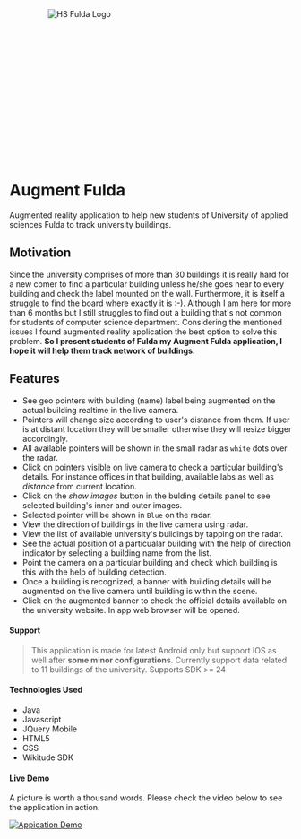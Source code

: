 
<div align="center" style="width:250px;height:250px;">
    <img src="https://i.imgur.com/QbFFefj.png" alt="HS Fulda Logo">
</div>
<br>

# Augment Fulda

Augmented reality application to help new students of University of applied sciences Fulda to track university buildings.

## Motivation
Since the university comprises of more than 30 buildings it is really hard for a new comer to find a particular building unless he/she goes near to every building and check the label mounted on the wall. Furthermore, it is itself a struggle to find the board where exactly it is :-). Although I am here for more than 6 months but I still struggles to find out a building that's not common for students of computer science department. Considering the mentioned issues I found augmented reality application the best option to solve this problem. **So I present students of Fulda my Augment Fulda application, I hope it will help them track network of buildings**.

## Features

- See geo pointers with building (name) label being augmented on the actual building realtime in the live camera.
- Pointers will change size according to user's distance from them. If user is at distant location they will be smaller otherwise they will resize bigger accordingly.
- All available pointers will be shown in the small radar as `white` dots over the radar.
- Click on pointers visible on live camera to check a particular building's details. For instance offices in that building, available labs as well as *distance* from current location.
- Click on the *show images* button in the bulding details panel to see selected building's inner and outer images.
- Selected pointer will be shown in `Blue` on the radar.
- View the direction of buildings in the live camera using radar.
- View the list of available university's buildings by tapping on the radar.
- See the actual position of a particualar building with the help of direction indicator by selecting a building name from the list.
- Point the camera on a particular building and check which building is this with the help of building detection.
- Once a building is recognized, a banner with building details will be augmented on the live camera until building is within the scene.
- Click on the augmented banner to check the official details available on the university website. In app web browser will be opened.

#### Support
> This application is made for latest Android only but support IOS as well after **some minor configurations**.
> Currently support data related to 11 buildings of the university. 
> Supports SDK >= 24


#### Technologies Used

- Java
- Javascript
- JQuery Mobile 
- HTML5
- CSS
- Wikitude SDK

#### Live Demo

A picture is worth a thousand words. Please check the video below to see the application in action.

[![Appication Demo](http://img.youtube.com/vi/z4p7fVaLyDY/0.jpg)](http://www.youtube.com/watch?v=z4p7fVaLyDY)
